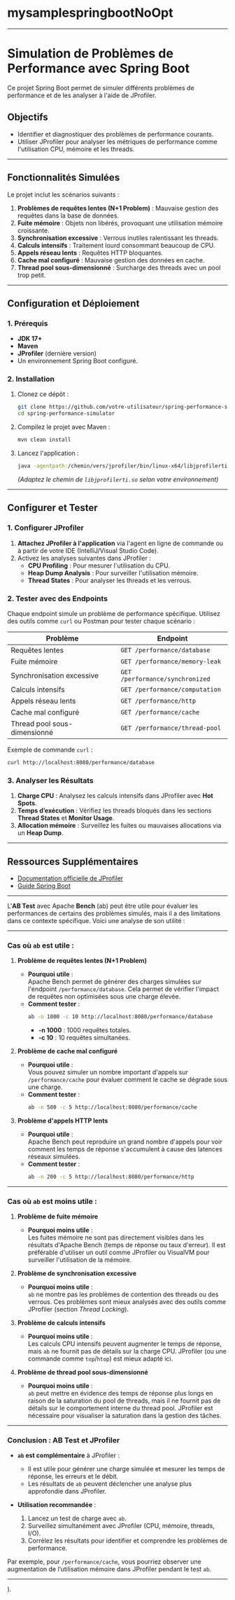 # mysamplespringbootNoOpt




---

# Simulation de Problèmes de Performance avec Spring Boot

Ce projet Spring Boot permet de simuler différents problèmes de performance et de les analyser à l'aide de JProfiler.

## Objectifs
- Identifier et diagnostiquer des problèmes de performance courants.
- Utiliser JProfiler pour analyser les métriques de performance comme l'utilisation CPU, mémoire et les threads.

---

## Fonctionnalités Simulées

Le projet inclut les scénarios suivants :
1. **Problèmes de requêtes lentes (N+1 Problem)** : Mauvaise gestion des requêtes dans la base de données.
2. **Fuite mémoire** : Objets non libérés, provoquant une utilisation mémoire croissante.
3. **Synchronisation excessive** : Verrous inutiles ralentissant les threads.
4. **Calculs intensifs** : Traitement lourd consommant beaucoup de CPU.
5. **Appels réseau lents** : Requêtes HTTP bloquantes.
6. **Cache mal configuré** : Mauvaise gestion des données en cache.
7. **Thread pool sous-dimensionné** : Surcharge des threads avec un pool trop petit.

---

## Configuration et Déploiement

### 1. Prérequis
- **JDK 17+**
- **Maven**
- **JProfiler** (dernière version)
- Un environnement Spring Boot configuré.

### 2. Installation
1. Clonez ce dépôt :  
   ```bash
   git clone https://github.com/votre-utilisateur/spring-performance-simulator.git
   cd spring-performance-simulator
   ```

2. Compilez le projet avec Maven :  
   ```bash
   mvn clean install
   ```

3. Lancez l'application :  
   ```bash
   java -agentpath:/chemin/vers/jprofiler/bin/linux-x64/libjprofilerti.so=port=8849 -jar target/performance-simulator-0.0.1-SNAPSHOT.jar
   ```
   *(Adaptez le chemin de `libjprofilerti.so` selon votre environnement)*

---

## Configurer et Tester

### 1. Configurer JProfiler
1. **Attachez JProfiler à l'application** via l'agent en ligne de commande ou à partir de votre IDE (IntelliJ/Visual Studio Code).  
2. Activez les analyses suivantes dans JProfiler :  
   - **CPU Profiling** : Pour mesurer l'utilisation du CPU.  
   - **Heap Dump Analysis** : Pour surveiller l'utilisation mémoire.  
   - **Thread States** : Pour analyser les threads et les verrous.

### 2. Tester avec des Endpoints
Chaque endpoint simule un problème de performance spécifique. Utilisez des outils comme `curl` ou Postman pour tester chaque scénario :

| Problème                  | Endpoint                     |
|---------------------------|------------------------------|
| Requêtes lentes           | `GET /performance/database` |
| Fuite mémoire             | `GET /performance/memory-leak` |
| Synchronisation excessive | `GET /performance/synchronized` |
| Calculs intensifs         | `GET /performance/computation` |
| Appels réseau lents       | `GET /performance/http` |
| Cache mal configuré       | `GET /performance/cache` |
| Thread pool sous-dimensionné | `GET /performance/thread-pool` |

Exemple de commande `curl` :  
```bash
curl http://localhost:8080/performance/database
```

### 3. Analyser les Résultats
1. **Charge CPU** : Analysez les calculs intensifs dans JProfiler avec **Hot Spots**.  
2. **Temps d’exécution** : Vérifiez les threads bloqués dans les sections **Thread States** et **Monitor Usage**.  
3. **Allocation mémoire** : Surveillez les fuites ou mauvaises allocations via un **Heap Dump**.  

---

## Ressources Supplémentaires
- [Documentation officielle de JProfiler](https://www.ej-technologies.com/products/jprofiler/overview.html)
- [Guide Spring Boot](https://spring.io/projects/spring-boot)

---

L'**AB Test** avec Apache **Bench** (ab) peut être utile pour évaluer les performances de certains des problèmes simulés, mais il a des limitations dans ce contexte spécifique. Voici une analyse de son utilité :

---

### **Cas où `ab` est utile :**

1. **Problème de requêtes lentes (N+1 Problem)**  
   - **Pourquoi utile** :  
     Apache Bench permet de générer des charges simulées sur l'endpoint `/performance/database`. Cela permet de vérifier l'impact de requêtes non optimisées sous une charge élevée.  
   - **Comment tester** :  
     ```bash
     ab -n 1000 -c 10 http://localhost:8080/performance/database
     ```
     - **-n 1000** : 1000 requêtes totales.  
     - **-c 10** : 10 requêtes simultanées.  

2. **Problème de cache mal configuré**  
   - **Pourquoi utile** :  
     Vous pouvez simuler un nombre important d'appels sur `/performance/cache` pour évaluer comment le cache se dégrade sous une charge.  
   - **Comment tester** :  
     ```bash
     ab -n 500 -c 5 http://localhost:8080/performance/cache
     ```

3. **Problème d'appels HTTP lents**  
   - **Pourquoi utile** :  
     Apache Bench peut reproduire un grand nombre d'appels pour voir comment les temps de réponse s'accumulent à cause des latences réseaux simulées.  
   - **Comment tester** :  
     ```bash
     ab -n 200 -c 5 http://localhost:8080/performance/http
     ```

---

### **Cas où `ab` est moins utile :**

1. **Problème de fuite mémoire**  
   - **Pourquoi moins utile** :  
     Les fuites mémoire ne sont pas directement visibles dans les résultats d'Apache Bench (temps de réponse ou taux d'erreur). Il est préférable d'utiliser un outil comme JProfiler ou VisualVM pour surveiller l'utilisation de la mémoire.  

2. **Problème de synchronisation excessive**  
   - **Pourquoi moins utile** :  
     `ab` ne montre pas les problèmes de contention des threads ou des verrous. Ces problèmes sont mieux analysés avec des outils comme JProfiler (section *Thread Locking*).  

3. **Problème de calculs intensifs**  
   - **Pourquoi moins utile** :  
     Les calculs CPU intensifs peuvent augmenter le temps de réponse, mais `ab` ne fournit pas de détails sur la charge CPU. JProfiler (ou une commande comme `top`/`htop`) est mieux adapté ici.  

4. **Problème de thread pool sous-dimensionné**  
   - **Pourquoi moins utile** :  
     `ab` peut mettre en évidence des temps de réponse plus longs en raison de la saturation du pool de threads, mais il ne fournit pas de détails sur le comportement interne du thread pool. JProfiler est nécessaire pour visualiser la saturation dans la gestion des tâches.  

---

### **Conclusion : AB Test et JProfiler**

- **`ab` est complémentaire** à JProfiler :  
  - Il est utile pour générer une charge simulée et mesurer les temps de réponse, les erreurs et le débit.  
  - Les résultats de `ab` peuvent déclencher une analyse plus approfondie dans JProfiler.  

- **Utilisation recommandée** :  
  1. Lancez un test de charge avec `ab`.  
  2. Surveillez simultanément avec JProfiler (CPU, mémoire, threads, I/O).  
  3. Corrélez les résultats pour identifier et comprendre les problèmes de performance.  

Par exemple, pour `/performance/cache`, vous pourriez observer une augmentation de l’utilisation mémoire dans JProfiler pendant le test `ab`.


---
).
